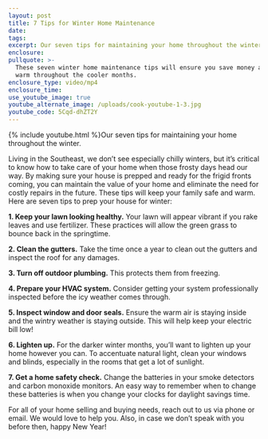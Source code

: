 ```yaml
---
layout: post
title: 7 Tips for Winter Home Maintenance
date:
tags:
excerpt: Our seven tips for maintaining your home throughout the winter.
enclosure:
pullquote: >-
  These seven winter home maintenance tips will ensure you save money and stay
  warm throughout the cooler months.
enclosure_type: video/mp4
enclosure_time:
use_youtube_image: true
youtube_alternate_image: /uploads/cook-youtube-1-3.jpg
youtube_code: 5Cqd-dhZT2Y
---
```


{% include youtube.html %}Our seven tips for maintaining your home throughout the winter.

Living in the Southeast, we don’t see especially chilly winters, but it’s critical to know how to take care of your home when those frosty days head our way. By making sure your house is prepped and ready for the frigid fronts coming, you can maintain the value of your home and eliminate the need for costly repairs in the future. These tips will keep your family safe and warm. Here are seven tips to prep your house for winter:

**1\. Keep your lawn looking healthy.** Your lawn will appear vibrant if you rake leaves and use fertilizer. These practices will allow the green grass to bounce back in the springtime.&nbsp;

**2\. Clean the gutters.** Take the time once a year to clean out the gutters and inspect the roof for any damages.

**3\. Turn off outdoor plumbing.** This protects them from freezing.

**4\. Prepare your HVAC system.** Consider getting your system professionally inspected before the icy weather comes through.&nbsp;

**5\. Inspect window and door seals.** Ensure the warm air is staying inside and the wintry weather is staying outside. This will help keep your electric bill low\!&nbsp;

**6\. Lighten up.** For the darker winter months, you’ll want to lighten up your home however you can. To accentuate natural light, clean your windows and blinds, especially in the rooms that get a lot of sunlight.&nbsp;

**7\. Get a home safety check.** Change the batteries in your smoke detectors and carbon monoxide monitors. An easy way to remember when to change these batteries is when you change your clocks for daylight savings time.&nbsp;

For all of your home selling and buying needs, reach out to us via phone or email. We would love to help you. Also, in case we don’t speak with you before then, happy New Year\!&nbsp;<br>&nbsp;